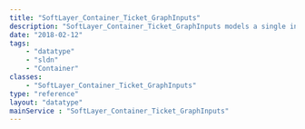 ```yaml
---
title: "SoftLayer_Container_Ticket_GraphInputs"
description: "SoftLayer_Container_Ticket_GraphInputs models a single inbound object for a given ticket graph."
date: "2018-02-12"
tags:
    - "datatype"
    - "sldn"
    - "Container"
classes:
    - "SoftLayer_Container_Ticket_GraphInputs"
type: "reference"
layout: "datatype"
mainService : "SoftLayer_Container_Ticket_GraphInputs"
---
```

